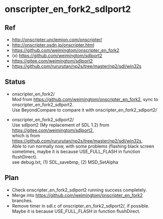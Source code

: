 # onscripter_en_fork2_sdlport2

## Ref  
* http://onscripter.unclemion.com/onscripter/  
* http://onscripter.osdn.jp/onscripter.html  
* https://github.com/weimingtom/onscripter_en_fork2  
* (x) https://github.com/weimingtom/sdlport2  
* https://gitee.com/weimingtom/sdlport2  
* https://github.com/rururutan/np2s/tree/master/np2/sdl/win32s  

## Status  
* onscripter_en_fork2/  
	Mod from https://github.com/weimingtom/onscripter_en_fork2, sync to onscripter_en_fork2_sdlport2.  
	Use BeyondCompare to compare it with onscripter_en_fork2_sdlport2/  
	
* onscripter_en_fork2_sdlport2/  
	Use sdlport2 (My replacement of SDL 1.2) from https://gitee.com/weimingtom/sdlport2,  
	which is from https://github.com/rururutan/np2s/tree/master/np2/sdl/win32s,    
	Able to run normally now, with some problems (flashing black screen sometimes, maybe it is because USE_FULL_FLASH in function flushDirect).      
	see debug.txt, (1) SDL_savebmp, (2) MSD_SetAlpha  

## Plan  
* Check onscripter_en_fork2_sdlport2 running success completely.    
* Merge into https://github.com/weimingtom/onscripter_en_fork2 branches.  
* Remove timer in sdl.c of onscripter_en_fork2_sdlport2/, if possible. Maybe it is because USE_FULL_FLASH in function flushDirect.   

